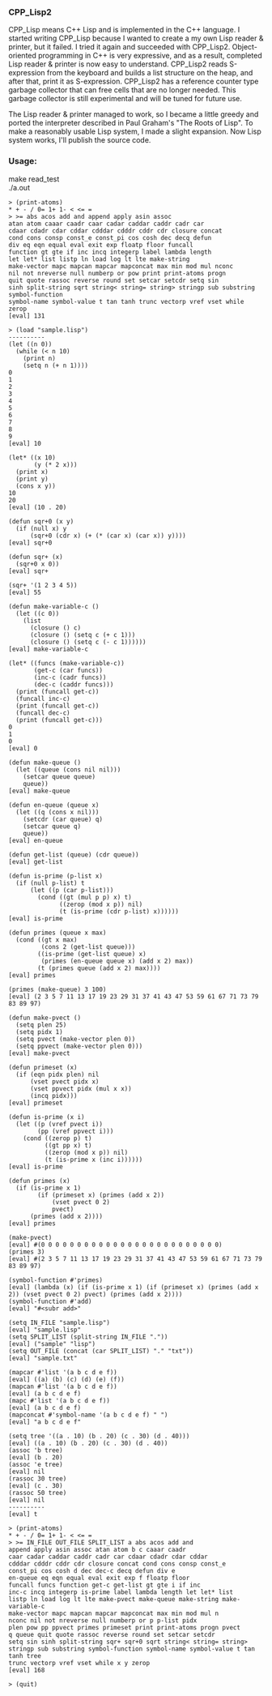 ### CPP_Lisp2

CPP_Lisp means C++ Lisp and is implemented in the C++ language.
I started writing CPP_Lisp because I wanted to create a my own Lisp reader & printer, but it failed.
I tried it again and succeeded with CPP_Lisp2.
Object-oriented programming in C++ is very expressive, and as a result, completed Lisp reader & printer is now easy to understand.
CPP_Lisp2 reads S-expression from the keyboard and builds a list structure on the heap, and after that, print it as S-expression.
CPP_Lisp2 has a reference counter type garbage collector that can free cells that are no longer needed.
This garbage collector is still experimental and will be tuned for future use.

The Lisp reader & printer managed to work, so I became a little greedy and ported the interpreter described in Paul Graham's "The Roots of Lisp".
To make a reasonably usable Lisp system, I made a slight expansion.
Now Lisp system works, I'll publish the source code.

### Usage:
make read_test  
./a.out  
```
> (print-atoms)
* + - / 0= 1+ 1- < <= =
> >= abs acos add and append apply asin assoc
atan atom caaar caadr caar cadar caddar caddr cadr car
cdaar cdadr cdar cddar cdddar cdddr cddr cdr closure concat
cond cons consp const_e const_pi cos cosh dec decq defun
div eq eqn equal eval exit exp floatp floor funcall
function gt gte if inc incq integerp label lambda length
let let* list listp ln load log lt lte make-string
make-vector mapc mapcan mapcar mapconcat max min mod mul nconc
nil not nreverse null numberp or pow print print-atoms progn
quit quote rassoc reverse round set setcar setcdr setq sin
sinh split-string sqrt string< string= string> stringp sub substring symbol-function
symbol-name symbol-value t tan tanh trunc vectorp vref vset while
zerop
[eval] 131

> (load "sample.lisp")
----------
(let ((n 0))
  (while (< n 10)
    (print n)
    (setq n (+ n 1))))
0
1
2
3
4
5
6
7
8
9
[eval] 10

(let* ((x 10)
       (y (* 2 x)))
  (print x)
  (print y)
  (cons x y))
10
20
[eval] (10 . 20)

(defun sqr+0 (x y)
  (if (null x) y
      (sqr+0 (cdr x) (+ (* (car x) (car x)) y))))
[eval] sqr+0

(defun sqr+ (x)
  (sqr+0 x 0))
[eval] sqr+

(sqr+ '(1 2 3 4 5))
[eval] 55

(defun make-variable-c ()
  (let ((c 0))
    (list
      (closure () c)
      (closure () (setq c (+ c 1)))
      (closure () (setq c (- c 1))))))
[eval] make-variable-c

(let* ((funcs (make-variable-c))
       (get-c (car funcs))
       (inc-c (cadr funcs))
       (dec-c (caddr funcs)))
  (print (funcall get-c))
  (funcall inc-c)
  (print (funcall get-c))
  (funcall dec-c)
  (print (funcall get-c)))
0
1
0
[eval] 0

(defun make-queue ()
  (let ((queue (cons nil nil)))
    (setcar queue queue)
    queue))
[eval] make-queue

(defun en-queue (queue x)
  (let ((q (cons x nil)))
    (setcdr (car queue) q)
    (setcar queue q)
    queue))
[eval] en-queue

(defun get-list (queue) (cdr queue))
[eval] get-list

(defun is-prime (p-list x)
  (if (null p-list) t
      (let ((p (car p-list)))
        (cond ((gt (mul p p) x) t)
              ((zerop (mod x p)) nil)
              (t (is-prime (cdr p-list) x))))))
[eval] is-prime

(defun primes (queue x max)
  (cond ((gt x max)
         (cons 2 (get-list queue)))
        ((is-prime (get-list queue) x)
         (primes (en-queue queue x) (add x 2) max))
        (t (primes queue (add x 2) max))))
[eval] primes

(primes (make-queue) 3 100)
[eval] (2 3 5 7 11 13 17 19 23 29 31 37 41 43 47 53 59 61 67 71 73 79 83 89 97)

(defun make-pvect ()
  (setq plen 25)
  (setq pidx 1)
  (setq pvect (make-vector plen 0))
  (setq ppvect (make-vector plen 0)))
[eval] make-pvect

(defun primeset (x)
  (if (eqn pidx plen) nil
      (vset pvect pidx x)
      (vset ppvect pidx (mul x x))
      (incq pidx)))
[eval] primeset

(defun is-prime (x i)
  (let ((p (vref pvect i))
        (pp (vref ppvect i)))
    (cond ((zerop p) t)
          ((gt pp x) t)
          ((zerop (mod x p)) nil)
          (t (is-prime x (inc i))))))
[eval] is-prime

(defun primes (x)
  (if (is-prime x 1)
        (if (primeset x) (primes (add x 2))
            (vset pvect 0 2)
            pvect)
      (primes (add x 2))))
[eval] primes

(make-pvect)
[eval] #(0 0 0 0 0 0 0 0 0 0 0 0 0 0 0 0 0 0 0 0 0 0 0 0 0)
(primes 3)
[eval] #(2 3 5 7 11 13 17 19 23 29 31 37 41 43 47 53 59 61 67 71 73 79 83 89 97)

(symbol-function #'primes)
[eval] (lambda (x) (if (is-prime x 1) (if (primeset x) (primes (add x 2)) (vset pvect 0 2) pvect) (primes (add x 2))))
(symbol-function #'add)
[eval] "#<subr add>"

(setq IN_FILE "sample.lisp")
[eval] "sample.lisp"
(setq SPLIT_LIST (split-string IN_FILE "."))
[eval] ("sample" "lisp")
(setq OUT_FILE (concat (car SPLIT_LIST) "." "txt"))
[eval] "sample.txt"

(mapcar #'list '(a b c d e f))
[eval] ((a) (b) (c) (d) (e) (f))
(mapcan #'list '(a b c d e f))
[eval] (a b c d e f)
(mapc #'list '(a b c d e f))
[eval] (a b c d e f)
(mapconcat #'symbol-name '(a b c d e f) " ")
[eval] "a b c d e f"

(setq tree '((a . 10) (b . 20) (c . 30) (d . 40)))
[eval] ((a . 10) (b . 20) (c . 30) (d . 40))
(assoc 'b tree)
[eval] (b . 20)
(assoc 'e tree)
[eval] nil
(rassoc 30 tree)
[eval] (c . 30)
(rassoc 50 tree)
[eval] nil
----------
[eval] t

> (print-atoms)
* + - / 0= 1+ 1- < <= =
> >= IN_FILE OUT_FILE SPLIT_LIST a abs acos add and
append apply asin assoc atan atom b c caaar caadr
caar cadar caddar caddr cadr car cdaar cdadr cdar cddar
cdddar cdddr cddr cdr closure concat cond cons consp const_e
const_pi cos cosh d dec dec-c decq defun div e
en-queue eq eqn equal eval exit exp f floatp floor
funcall funcs function get-c get-list gt gte i if inc
inc-c incq integerp is-prime label lambda length let let* list
listp ln load log lt lte make-pvect make-queue make-string make-variable-c
make-vector mapc mapcan mapcar mapconcat max min mod mul n
nconc nil not nreverse null numberp or p p-list pidx
plen pow pp ppvect primes primeset print print-atoms progn pvect
q queue quit quote rassoc reverse round set setcar setcdr
setq sin sinh split-string sqr+ sqr+0 sqrt string< string= string>
stringp sub substring symbol-function symbol-name symbol-value t tan tanh tree
trunc vectorp vref vset while x y zerop
[eval] 168

> (quit)

```
